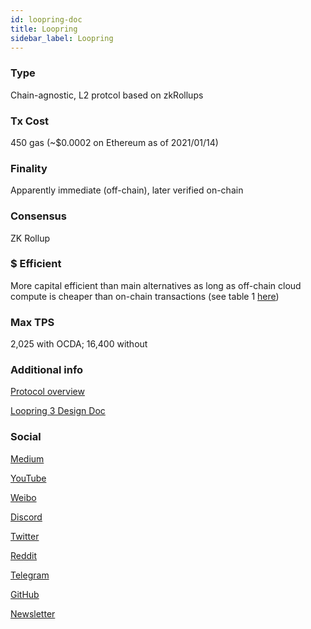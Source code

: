 ```yaml
---
id: loopring-doc
title: Loopring
sidebar_label: Loopring
---
```


### Type

Chain-agnostic, L2 protcol based on zkRollups

### Tx Cost

450 gas (~$0.0002 on Ethereum as of 2021/01/14)

### Finality

Apparently immediate (off-chain), later verified on-chain

### Consensus

ZK Rollup

### $ Efficient

More capital efficient than main alternatives as long as off-chain cloud compute is cheaper than on-chain transactions (see table 1 [here](https://vitalik.ca/general/2021/01/05/rollup.html))

### Max TPS

2,025 with OCDA; 16,400 without

### Additional info

[Protocol overview](https://loopring.org/#/protocol)

[Loopring 3 Design Doc](https://github.com/Loopring/protocols/blob/master/packages/loopring_v3/DESIGN.md)

### Social

[Medium](https://medium.com/loopring-protocol)

[YouTube](https://www.youtube.com/c/loopring)

[Weibo](https://weibo.com/loopringfoundation)

[Discord](https://discord.gg/KkYccYp)

[Twitter](https://twitter.com/loopringorg)

[Reddit](https://reddit.com/r/loopringorg)

[Telegram](https://t.me/loopring_en)

[GitHub](https://github.com/Loopring)

[Newsletter](https://loopring.substack.com/)
